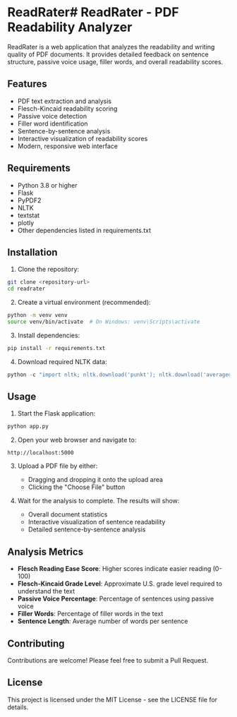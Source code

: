 # ReadRater# ReadRater - PDF Readability Analyzer

ReadRater is a web application that analyzes the readability and writing quality of PDF documents. It provides detailed feedback on sentence structure, passive voice usage, filler words, and overall readability scores.

## Features

- PDF text extraction and analysis
- Flesch-Kincaid readability scoring
- Passive voice detection
- Filler word identification
- Sentence-by-sentence analysis
- Interactive visualization of readability scores
- Modern, responsive web interface

## Requirements

- Python 3.8 or higher
- Flask
- PyPDF2
- NLTK
- textstat
- plotly
- Other dependencies listed in requirements.txt

## Installation

1. Clone the repository:
```bash
git clone <repository-url>
cd readrater
```

2. Create a virtual environment (recommended):
```bash
python -m venv venv
source venv/bin/activate  # On Windows: venv\Scripts\activate
```

3. Install dependencies:
```bash
pip install -r requirements.txt
```

4. Download required NLTK data:
```python
python -c "import nltk; nltk.download('punkt'); nltk.download('averaged_perceptron_tagger')"
```

## Usage

1. Start the Flask application:
```bash
python app.py
```

2. Open your web browser and navigate to:
```
http://localhost:5000
```

3. Upload a PDF file by either:
   - Dragging and dropping it onto the upload area
   - Clicking the "Choose File" button

4. Wait for the analysis to complete. The results will show:
   - Overall document statistics
   - Interactive visualization of sentence readability
   - Detailed sentence-by-sentence analysis

## Analysis Metrics

- **Flesch Reading Ease Score**: Higher scores indicate easier reading (0-100)
- **Flesch-Kincaid Grade Level**: Approximate U.S. grade level required to understand the text
- **Passive Voice Percentage**: Percentage of sentences using passive voice
- **Filler Words**: Percentage of filler words in the text
- **Sentence Length**: Average number of words per sentence

## Contributing

Contributions are welcome! Please feel free to submit a Pull Request.

## License

This project is licensed under the MIT License - see the LICENSE file for details. 
